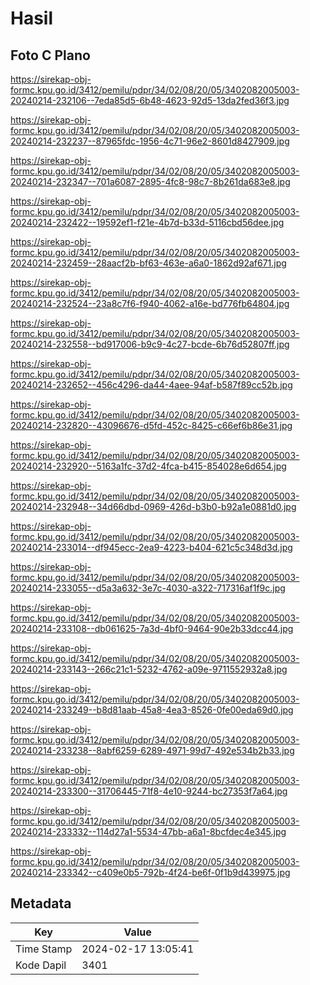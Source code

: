 # Hasil

## Foto C Plano

https://sirekap-obj-formc.kpu.go.id/3412/pemilu/pdpr/34/02/08/20/05/3402082005003-20240214-232106--7eda85d5-6b48-4623-92d5-13da2fed36f3.jpg

https://sirekap-obj-formc.kpu.go.id/3412/pemilu/pdpr/34/02/08/20/05/3402082005003-20240214-232237--87965fdc-1956-4c71-96e2-8601d8427909.jpg

https://sirekap-obj-formc.kpu.go.id/3412/pemilu/pdpr/34/02/08/20/05/3402082005003-20240214-232347--701a6087-2895-4fc8-98c7-8b261da683e8.jpg

https://sirekap-obj-formc.kpu.go.id/3412/pemilu/pdpr/34/02/08/20/05/3402082005003-20240214-232422--19592ef1-f21e-4b7d-b33d-5116cbd56dee.jpg

https://sirekap-obj-formc.kpu.go.id/3412/pemilu/pdpr/34/02/08/20/05/3402082005003-20240214-232459--28aacf2b-bf63-463e-a6a0-1862d92af671.jpg

https://sirekap-obj-formc.kpu.go.id/3412/pemilu/pdpr/34/02/08/20/05/3402082005003-20240214-232524--23a8c7f6-f940-4062-a16e-bd776fb64804.jpg

https://sirekap-obj-formc.kpu.go.id/3412/pemilu/pdpr/34/02/08/20/05/3402082005003-20240214-232558--bd917006-b9c9-4c27-bcde-6b76d52807ff.jpg

https://sirekap-obj-formc.kpu.go.id/3412/pemilu/pdpr/34/02/08/20/05/3402082005003-20240214-232652--456c4296-da44-4aee-94af-b587f89cc52b.jpg

https://sirekap-obj-formc.kpu.go.id/3412/pemilu/pdpr/34/02/08/20/05/3402082005003-20240214-232820--43096676-d5fd-452c-8425-c66ef6b86e31.jpg

https://sirekap-obj-formc.kpu.go.id/3412/pemilu/pdpr/34/02/08/20/05/3402082005003-20240214-232920--5163a1fc-37d2-4fca-b415-854028e6d654.jpg

https://sirekap-obj-formc.kpu.go.id/3412/pemilu/pdpr/34/02/08/20/05/3402082005003-20240214-232948--34d66dbd-0969-426d-b3b0-b92a1e0881d0.jpg

https://sirekap-obj-formc.kpu.go.id/3412/pemilu/pdpr/34/02/08/20/05/3402082005003-20240214-233014--df945ecc-2ea9-4223-b404-621c5c348d3d.jpg

https://sirekap-obj-formc.kpu.go.id/3412/pemilu/pdpr/34/02/08/20/05/3402082005003-20240214-233055--d5a3a632-3e7c-4030-a322-717316af1f9c.jpg

https://sirekap-obj-formc.kpu.go.id/3412/pemilu/pdpr/34/02/08/20/05/3402082005003-20240214-233108--db061625-7a3d-4bf0-9464-90e2b33dcc44.jpg

https://sirekap-obj-formc.kpu.go.id/3412/pemilu/pdpr/34/02/08/20/05/3402082005003-20240214-233143--266c21c1-5232-4762-a09e-9711552932a8.jpg

https://sirekap-obj-formc.kpu.go.id/3412/pemilu/pdpr/34/02/08/20/05/3402082005003-20240214-233249--b8d81aab-45a8-4ea3-8526-0fe00eda69d0.jpg

https://sirekap-obj-formc.kpu.go.id/3412/pemilu/pdpr/34/02/08/20/05/3402082005003-20240214-233238--8abf6259-6289-4971-99d7-492e534b2b33.jpg

https://sirekap-obj-formc.kpu.go.id/3412/pemilu/pdpr/34/02/08/20/05/3402082005003-20240214-233300--31706445-71f8-4e10-9244-bc27353f7a64.jpg

https://sirekap-obj-formc.kpu.go.id/3412/pemilu/pdpr/34/02/08/20/05/3402082005003-20240214-233332--114d27a1-5534-47bb-a6a1-8bcfdec4e345.jpg

https://sirekap-obj-formc.kpu.go.id/3412/pemilu/pdpr/34/02/08/20/05/3402082005003-20240214-233342--c409e0b5-792b-4f24-be6f-0f1b9d439975.jpg


## Metadata

| Key        | Value               |
| ---------- | ------------------- |
| Time Stamp | 2024-02-17 13:05:41 |
| Kode Dapil | 3401                |




